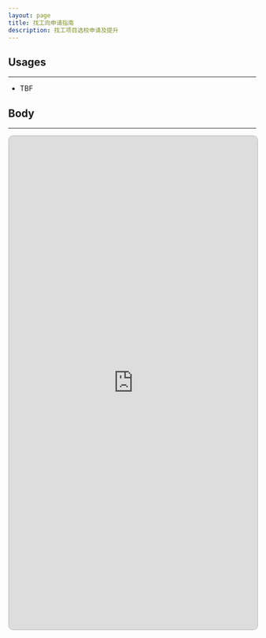 ```yaml
---
layout: page
title: 找工向申请指南
description: 找工项目选校申请及提升
---
```


## Usages
---
- TBF


## Body
---
<block>

<iframe src="https://v2-embednotion.com/CUCSApp-d23d058435394b4487c01d705af5e25e"></iframe>  <style>  iframe { width: 100%; height: 1000px; border: 2px solid #ccc; border-radius: 10px; padding: none; }  </style>

</block>